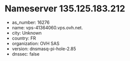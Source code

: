 # Nameserver 135.125.183.212

* as_number: 16276
* name: vps-41364060.vps.ovh.net.
* city: Unknown
* country: FR
* organization: OVH SAS
* version: dnsmasq-pi-hole-2.85
* dnssec: false
